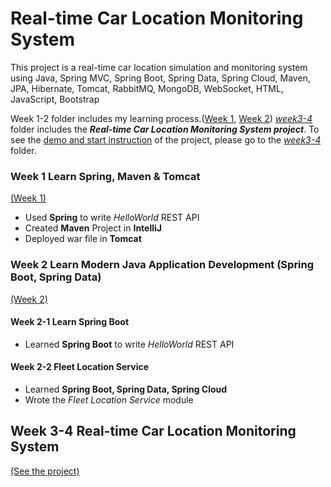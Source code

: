 # Real-time Car Location Monitoring System
This project is a real-time car location simulation and monitoring system using Java, Spring MVC, Spring Boot, Spring Data, Spring Cloud, Maven, JPA, Hibernate, Tomcat, RabbitMQ, MongoDB, WebSocket, HTML, JavaScript, Bootstrap

Week 1-2 folder includes my learning process.(<a href="./week 1 - Learn Basics">Week 1</a>, <a href="./week 2 - Learn Modern Java Application Development">Week 2</a>)
<a href="./week 3-4">*week3-4*</a> folder includes the ***Real-time Car Location Monitoring System project***. To see the <a href="./week 3-4/README.md">demo and start instruction</a> of the project, please go to the <a href="./week 3-4">*week3-4*</a> folder.


### Week 1  Learn Spring, Maven & Tomcat 
<a href="./week 1 - Learn Basics">(Week 1)</a>
* Used **Spring** to write *HelloWorld* REST API
* Created **Maven** Project in **IntelliJ**
* Deployed war file in **Tomcat**

### Week 2  Learn Modern Java Application Development (Spring Boot, Spring Data)
<a href="./week 2 - Learn Modern Java Application Development">(Week 2)</a>
#### Week 2-1 Learn Spring Boot
* Learned **Spring Boot** to write *HelloWorld* REST API
#### Week 2-2 Fleet Location Service
* Learned **Spring Boot, Spring Data, Spring Cloud** 
* Wrote the *Fleet Location Service* module

## Week 3-4  Real-time Car Location Monitoring System
<a href="./week 3-4">(See the project)</a>

